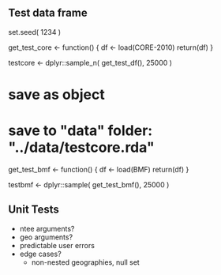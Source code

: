 ## Test data frame

set.seed( 1234 )

get_test_core <- function()
{
  df <- load(CORE-2010)
  return(df)
}

testcore <- dplyr::sample_n( get_test_df(), 25000 )
# save as object
#  save to "data" folder: "../data/testcore.rda"


get_test_bmf <- function()
{
  df <- load(BMF)
  return(df)
}

testbmf <- dplyr::sample( get_test_bmf(), 25000 )




## Unit Tests

* ntee arguments?
* geo arguments?
* predictable user errors
* edge cases?
  - non-nested geographies, null set
